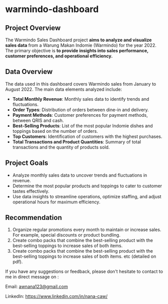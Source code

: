 # warmindo-dashboard
## Project Overview
The Warmindo Sales Dashboard project **aims to analyze and visualize sales data** from a Warung Makan Indomie (Warmindo) for the year 2022. The primary objective is **to provide insights into sales performance, customer preferences, and operational efficiency.**
## Data Overview
The data used in this dashboard covers Warmindo sales from January to August 2022. The main
data elements analyzed include:
* **Total Monthly Revenue**: Monthly sales data to identify trends and fluctuations.
* **Order Types**: Distribution of orders between dine-in and delivery.
* **Payment Methods**: Customer preferences for payment methods, between QRIS and cash.
* **Best-Selling Products**: List of the most popular Indomie dishes and toppings based on the
number of orders.
* **Top Customers**: Identification of customers with the highest purchases.
* **Total Transactions and Product Quantities**: Summary of total transactions and the quantity
of products sold.
## Project Goals
* Analyze monthly sales data to uncover trends and fluctuations in revenue.
* Determine the most popular products and toppings to cater to customer tastes effectively.
* Use data insights to streamline operations, optimize staffing, and adjust operational hours for maximum efficiency.
## Recommendation
1. Organize regular promotions every month to maintain or increase sales.
For example, special discounts or product bundling.
2. Create combo packs that combine the best-selling product with the
best-selling toppings to increase sales of both items.
3. Create combo packs that combine the best-selling product with the
best-selling toppings to increase sales of both items.
etc (detailed on pdf).

If you have any suggestions or feedback, please don't hesitate to contact to me in direct message on :

Email: awnana123@gmail.com 

LinkedIn: https://www.linkedin.com/in/nana-caw/
